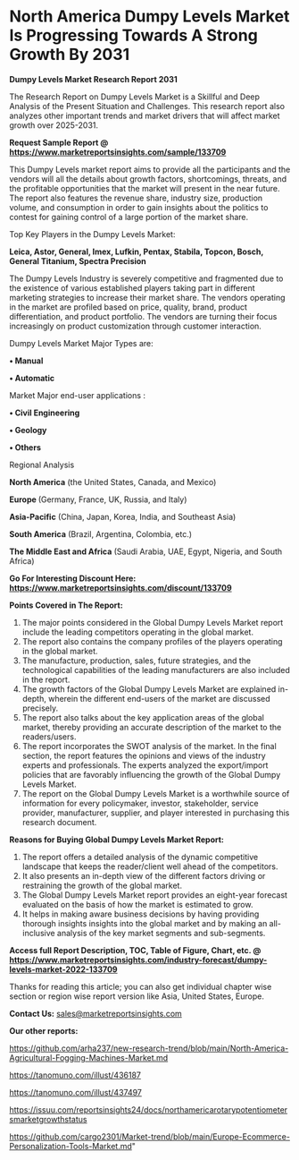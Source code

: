 # North America Dumpy Levels Market Is Progressing Towards A Strong Growth By 2031

<strong>Dumpy Levels Market Research Report 2031</strong>

The Research Report on Dumpy Levels Market is a Skillful and Deep Analysis of the Present Situation and Challenges. This research report also analyzes other important trends and market drivers that will affect market growth over 2025-2031.

<strong>Request Sample Report @ <a href=https://www.marketreportsinsights.com/sample/133709>https://www.marketreportsinsights.com/sample/133709</a></strong>

This Dumpy Levels market report aims to provide all the participants and the vendors will all the details about growth factors, shortcomings, threats, and the profitable opportunities that the market will present in the near future. The report also features the revenue share, industry size, production volume, and consumption in order to gain insights about the politics to contest for gaining control of a large portion of the market share.

Top Key Players in the Dumpy Levels Market:

<strong>Leica, Astor, General, Imex, Lufkin, Pentax, Stabila, Topcon, Bosch, General Titanium, Spectra Precision</strong>

The Dumpy Levels Industry is severely competitive and fragmented due to the existence of various established players taking part in different marketing strategies to increase their market share. The vendors operating in the market are profiled based on price, quality, brand, product differentiation, and product portfolio. The vendors are turning their focus increasingly on product customization through customer interaction.

Dumpy Levels Market Major Types are:

<strong>• Manual

• Automatic</strong>

Market Major end-user applications :

<strong>• Civil Engineering

• Geology

• Others</strong>

Regional Analysis

</u><strong><b>North America</b></strong> (the United States, Canada, and Mexico)

<strong><b>Europe </b></strong>(Germany, France, UK, Russia, and Italy)

<strong><b>Asia-Pacific</b></strong> (China, Japan, Korea, India, and Southeast Asia)

<strong><b>South America</b></strong> (Brazil, Argentina, Colombia, etc.)

<strong><b>The Middle East and Africa</b></strong> (Saudi Arabia, UAE, Egypt, Nigeria, and South Africa)

<strong>Go For Interesting Discount Here: <a href=https://www.marketreportsinsights.com/discount/133709>https://www.marketreportsinsights.com/discount/133709</a></strong>

<strong>Points Covered in The Report:</strong>
<ol>
  <li>The major points considered in the Global Dumpy Levels Market report include the leading competitors operating in the global market.</li>
  <li>The report also contains the company profiles of the players operating in the global market.</li>
  <li>The manufacture, production, sales, future strategies, and the technological capabilities of the leading manufacturers are also included in the report.</li>
  <li>The growth factors of the Global Dumpy Levels Market are explained in-depth, wherein the different end-users of the market are discussed precisely.</li>
  <li>The report also talks about the key application areas of the global market, thereby providing an accurate description of the market to the readers/users.</li>
  <li>The report incorporates the SWOT analysis of the market. In the final section, the report features the opinions and views of the industry experts and professionals. The experts analyzed the export/import policies that are favorably influencing the growth of the Global Dumpy Levels Market.</li>
  <li>The report on the Global Dumpy Levels Market is a worthwhile source of information for every policymaker, investor, stakeholder, service provider, manufacturer, supplier, and player interested in purchasing this research document.</li>
</ol>
<strong>Reasons for Buying Global Dumpy Levels Market Report:</strong>

<ol>
  <li>The report offers a detailed analysis of the dynamic competitive landscape that keeps the reader/client well ahead of the competitors.</li>
  <li>It also presents an in-depth view of the different factors driving or restraining the growth of the global market.</li>
  <li>The Global Dumpy Levels Market report provides an eight-year forecast evaluated on the basis of how the market is estimated to grow.</li>
  <li>It helps in making aware business decisions by having providing thorough insights insights into the global market and by making an all-inclusive analysis of the key market segments and sub-segments.</li>
</ol>
<strong>Access full Report Description, TOC, Table of Figure, Chart, etc. @ <a href=https://www.marketreportsinsights.com/industry-forecast/dumpy-levels-market-2022-133709>https://www.marketreportsinsights.com/industry-forecast/dumpy-levels-market-2022-133709</a></strong>


Thanks for reading this article; you can also get individual chapter wise section or region wise report version like Asia, United States, Europe.

<strong>Contact Us:</strong>
sales@marketreportsinsights.com

<strong>Our other reports:</strong>

<a href=https://github.com/arha237/new-research-trend/blob/main/North-America-Agricultural-Fogging-Machines-Market.md>https://github.com/arha237/new-research-trend/blob/main/North-America-Agricultural-Fogging-Machines-Market.md</a>

<a href=https://tanomuno.com/illust/436187>https://tanomuno.com/illust/436187</a>

<a href=https://tanomuno.com/illust/437497>https://tanomuno.com/illust/437497</a>

<a href=https://issuu.com/reportsinsights24/docs/northamericarotarypotentiometersmarketgrowthstatus>https://issuu.com/reportsinsights24/docs/northamericarotarypotentiometersmarketgrowthstatus</a>

<a href=https://github.com/cargo2301/Market-trend/blob/main/Europe-Ecommerce-Personalization-Tools-Market.md>https://github.com/cargo2301/Market-trend/blob/main/Europe-Ecommerce-Personalization-Tools-Market.md</a>"
